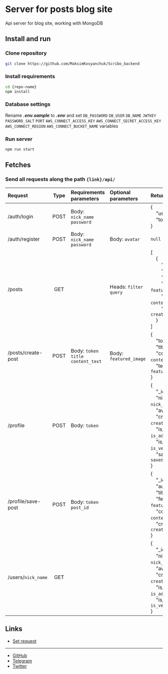 # Server for posts blog site

Api server for blog site, working with MongoDB

## Install and run
### Clone repository 
```bash
git clone https://github.com/MaksimKosyanchuk/Scribo_backend
```
### Install requirements
```bash
cd {repo-name}
npm install
```
### Database settings
Rename ***.env.sample*** to ***.env*** and set
`DB_PASSWORD`
`DB_USER`
`DB_NAME`
`JWTKEY`
`PASSWORD_SALT`
`PORT`
`AWS_CONNECT_ACCESS_KEY`
`AWS_CONNECT_SECRET_ACCESS_KEY`
`AWS_CONNECT_REGION`
`AWS_CONNECT_BUCKET_NAME` 
variables
### Run server
```bash
npm run start
```

## Fetches
### Send all requests along the path `{link}/api/`
|Request|Type|Requirements parameters|Optional parameters|Return data|
|:------|:--:|:----------------------|:------------------|:----------|
|/auth/login|POST|Body: `nick_name` `password`| |{<br>&nbsp;&nbsp;&nbsp;&nbsp;"user_id": `user_id`,<br>&nbsp;&nbsp;&nbsp;&nbsp;"token": `token`<br>}|
|/auth/register|POST|Body: `nick_name` `password`|Body: `avatar`|`null`|
|/posts|GET| |Heads: `filter query`|[<br>&nbsp;&nbsp;&nbsp;&nbsp;{<br>&nbsp;&nbsp;&nbsp;&nbsp;&nbsp;&nbsp;&nbsp;&nbsp;"_id": `_id`,<br>&nbsp;&nbsp;&nbsp;&nbsp;&nbsp;&nbsp;&nbsp;&nbsp;"author": `author`,<br>&nbsp;&nbsp;&nbsp;&nbsp;&nbsp;&nbsp;&nbsp;&nbsp;"title": `title`,<br>&nbsp;&nbsp;&nbsp;&nbsp;&nbsp;&nbsp;&nbsp;&nbsp;"featured_image": `featured_image`,<br>&nbsp;&nbsp;&nbsp;&nbsp;&nbsp;&nbsp;&nbsp;&nbsp;"content_text": `content_text`,<br>&nbsp;&nbsp;&nbsp;&nbsp;&nbsp;&nbsp;&nbsp;&nbsp;"created_date": `created_date`<br>&nbsp;&nbsp;&nbsp;&nbsp;}<br>]|
|/posts/create-post|POST|Body: `token` `title` `content_text`|Body: `featured_image`|{<br>&nbsp;&nbsp;&nbsp;&nbsp;"token": `token`,<br>&nbsp;&nbsp;&nbsp;&nbsp;"title": `title`,<br>&nbsp;&nbsp;&nbsp;&nbsp;"content_text": `content_text`,<br>&nbsp;&nbsp;&nbsp;&nbsp;"testfeatured_image: `featured_image`<br>}|
|/profile|POST|Body: `token`||{<br>&nbsp;&nbsp;&nbsp;&nbsp;"_id": `id`,<br>&nbsp;&nbsp;&nbsp;&nbsp;"nick_name": `nick_name`,<br>&nbsp;&nbsp;&nbsp;&nbsp;"avatar": `avatar`,<br>&nbsp;&nbsp;&nbsp;&nbsp;"created_date": `created_date`,<br>&nbsp;&nbsp;&nbsp;&nbsp;"is_admin": `is_admin`,<br>&nbsp;&nbsp;&nbsp;&nbsp;"is_verified": `is_verified`,<br>&nbsp;&nbsp;&nbsp;&nbsp;"saved_posts": `saved_posts`<br>}|
|/profile/save-post|POST|Body: `token` `post_id`||{<br>&nbsp;&nbsp;&nbsp;&nbsp;"_id": `id`,<br>&nbsp;&nbsp;&nbsp;&nbsp;"author": `author`,<br>&nbsp;&nbsp;&nbsp;&nbsp;"title": `title`,<br>&nbsp;&nbsp;&nbsp;&nbsp;"featured_image": `featured_image`,<br>&nbsp;&nbsp;&nbsp;&nbsp;"content_text": `content_text`,<br>&nbsp;&nbsp;&nbsp;&nbsp;"created_date": `created_date`<br>}|
|/users/`nick_name`|GET|||{<br>&nbsp;&nbsp;&nbsp;&nbsp;"_id": `_id`,<br>&nbsp;&nbsp;&nbsp;&nbsp;"nick_name": `nick_name`,<br>&nbsp;&nbsp;&nbsp;&nbsp;"avatar": `avatar`,<br>&nbsp;&nbsp;&nbsp;&nbsp;"created_date": `created_date`,<br>&nbsp;&nbsp;&nbsp;&nbsp;"is_admin": `is_admin`,<br>&nbsp;&nbsp;&nbsp;&nbsp;"is_verified": `is_verified`<br>}|

## Links
- [Set request](https://news-site-backend-rust.vercel.app/)

---

- [GitHub](https://github.com/MaksimKosyanchuk)
- [Telegram](https://t.me/maks_k0s)
- [Twitter](https://twitter.com/maks_k0s)
